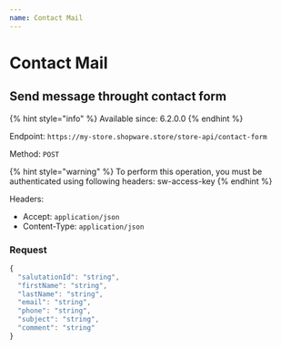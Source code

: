```yaml
---
name: Contact Mail
---
```


# Contact Mail

## Send message throught contact form

{% hint style="info" %}
Available since: 6.2.0.0
{% endhint %}

Endpoint: `https://my-store.shopware.store/store-api/contact-form`

Method: `POST`

{% hint style="warning" %}
To perform this operation, you must be authenticated using following headers:
sw-access-key
{% endhint %}

Headers:

- Accept: `application/json`
- Content-Type: `application/json`

### Request

```javascript
{
  "salutationId": "string",
  "firstName": "string",
  "lastName": "string",
  "email": "string",
  "phone": "string",
  "subject": "string",
  "comment": "string"
}
```
